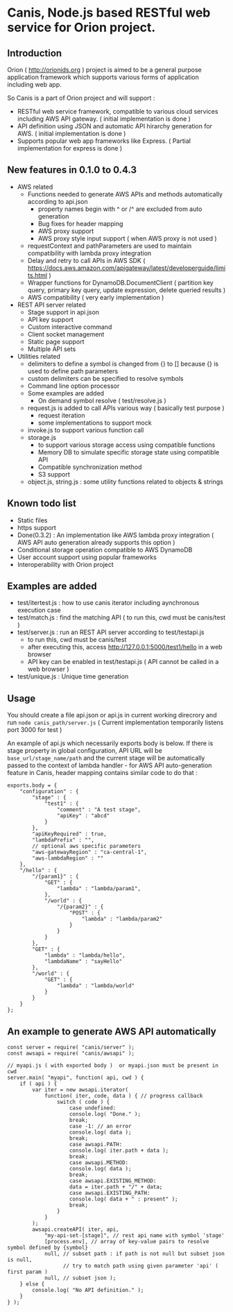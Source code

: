 # Canis, Node.js based RESTful web service for Orion project.

## Introduction
Orion ( http://orionids.org ) project is aimed to be a general purpose
application framework which supports various forms of application
including web app.

So Canis is a part of Orion project and will support :
- RESTful web service framework, compatible to various cloud services including AWS API gateway. ( initial implementation is done )
- API definition using JSON and automatic API hirarchy generation for AWS. ( initial implementation is done )
- Supports popular web app frameworks like Express. ( Partial implementation for express is done )

## New features in 0.1.0 to 0.4.3
- AWS related
	- Functions needed to generate AWS APIs and methods automatically according to api.json
		- property names begin with ^ or /^ are excluded from auto generation
		- Bug fixes for header mapping
		- AWS proxy support
		- AWS proxy style input support ( when AWS proxy is not used )
	- requestContext and pathParameters are used to maintain compatibility with lambda proxy integration
	- Delay and retry to call APIs in AWS SDK ( https://docs.aws.amazon.com/apigateway/latest/developerguide/limits.html )
	- Wrapper functions for DynamoDB.DocumentClient ( partition key query, primary key query, update expression, delete queried results )
	- AWS compatibility ( very early implementation )
- REST API server related
	- Stage support in api.json
	- API key support
	- Custom interactive command
	- Client socket management
	- Static page support
	- Multiple API sets
- Utilities related
	- delimiters to define a symbol is changed from {} to [] because {} is used to define path parameters
	- custom delimiters can be specified to resolve symbols
	- Command line option processor
	- Some examples are added
		- On demand symbol resolve ( test/resolve.js )
	- request.js is added to call APIs various way ( basically test purpose )
		- request iteration
		- some implementations to support mock
	- invoke.js to support various function call
	- storage.js
		- to support various storage access using compatible functions
		- Memory DB to simulate specific storage state using compatible API
		- Compatible synchronization method
		- S3 support
	- object.js, string.js : some utility functions related to objects & strings

## Known todo list
- Static files
- https support
- Done(0.3.2) : An implementation like AWS lambda proxy integration ( AWS API auto generation already supports this option )
- Conditional storage operation compatible to AWS DynamoDB
- User account support using popular frameworks
- Interoperability with Orion project

## Examples are added
- test/itertest.js : how to use canis iterator including aynchronous execution case
- test/match.js : find the matching API ( to run this, cwd must be canis/test )
- test/server.js : run an REST API server according to test/testapi.js
	- to run this, cwd must be canis/test
	- after executing this, access http://127.0.0.1:5000/test1/hello in a web browser
	- API key can be enabled in test/testapi.js ( API cannot be called in a web browser )
- test/unique.js : Unique time generation

## Usage
You should create a file api.json or api.js in current working direcrory and run
`node canis_path/server.js`
( Current implementation temporarily listens port 3000 for test )

An example of api.js which necessarily exports body is below.
If there is stage property in global configuration, API URL will be
`base_url/stage_name/path` and the current stage will be automatically passed to
the context of lambda handler - for AWS API auto-generation feature in Canis,
header mapping contains similar code to do that :
```
exports.body = {
	"configuration" : {
		"stage" : {
			"test1" : {
				"comment" : "A test stage",
				"apiKey" : "abcd"
			}
		},
		"apiKeyRequired" : true,
		"lambdaPrefix" : "",
		// optional aws specific parameters
		"aws-gatewayRegion" : "ca-central-1",
		"aws-lambdaRegion" : ""
	},
	"/hello" : {
		"/{param1}" : {
			"GET" : {
				"lambda" : "lambda/param1",
			},
			"/world" : {
				"/{param2}" : {
					"POST" : {
						"lambda" : "lambda/param2"
					}
				}
			}
		},
		"GET" : {
			"lambda" : "lambda/hello",
			"lambdaName" : "sayHello"
		},
		"/world" : {
			"GET" : {
				"lambda" : "lambda/world"
			}
		}
	}
};
```


## An example to generate AWS API automatically
```
const server = require( "canis/server" );
const awsapi = require( "canis/awsapi" );

// myapi.js ( with exported body )  or myapi.json must be present in cwd
server.main( "myapi", function( api, cwd ) {
	if ( api ) {
		var iter = new awsapi.iterator(
			function( iter, code, data ) { // progress callback
				switch ( code ) {
					case undefined:
					console.log( "Done." );
					break;
					case -1: // an error
					console.log( data );
					break;
					case awsapi.PATH:
					console.log( iter.path + data );
					break;
					case awsapi.METHOD:
					console.log( data );
					break;
					case awsapi.EXISTING_METHOD:
					data = iter.path + "/" + data;
					case awsapi.EXISTING_PATH:
					console.log( data + " : present" );
					break;
				}
			}
		);
		awsapi.createAPI( iter, api,
			"my-api-set-[stage]", // rest api name with symbol 'stage'
			[process.env], // array of key-value pairs to resolve symbol defined by {symbol}
			null, // subset path : if path is not null but subset json is null,
			      // try to match path using given parameter 'api' ( first param )
			null, // subset json );
	} else {
		console.log( "No API definition." );
	}
} );
```
